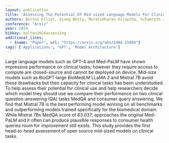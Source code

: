 ```yaml
---
layout: publication
title: 'Assessing The Potential Of Mid-sized Language Models For Clinical QA'
authors: Bolton Elliot, Xiong Betty, Muralidharan Vijaytha, Schamroth Joel, Muralidharan Vivek, Manning Christopher D., Daneshjou Roxana
conference: "Arxiv"
year: 2024
bibkey: bolton2024assessing
additional_links:
  - {name: "Paper", url: "https://arxiv.org/abs/2404.15894"}
tags: ['Applications', 'GPT', 'Model Architecture']
---
```

Large language models such as GPT-4 and Med-PaLM have shown impressive performance on clinical tasks; however they require access to compute are closed-source and cannot be deployed on device. Mid-size models such as BioGPT-large BioMedLM LLaMA 2 and Mistral 7B avoid these drawbacks but their capacity for clinical tasks has been understudied. To help assess their potential for clinical use and help researchers decide which model they should use we compare their performance on two clinical question-answering (QA) tasks MedQA and consumer query answering. We find that Mistral 7B is the best performing model winning on all benchmarks and outperforming models trained specifically for the biomedical domain. While Mistral 7Bs MedQA score of 63.037; approaches the original Med-PaLM and it often can produce plausible responses to consumer health queries room for improvement still exists. This study provides the first head-to-head assessment of open source mid-sized models on clinical tasks.
